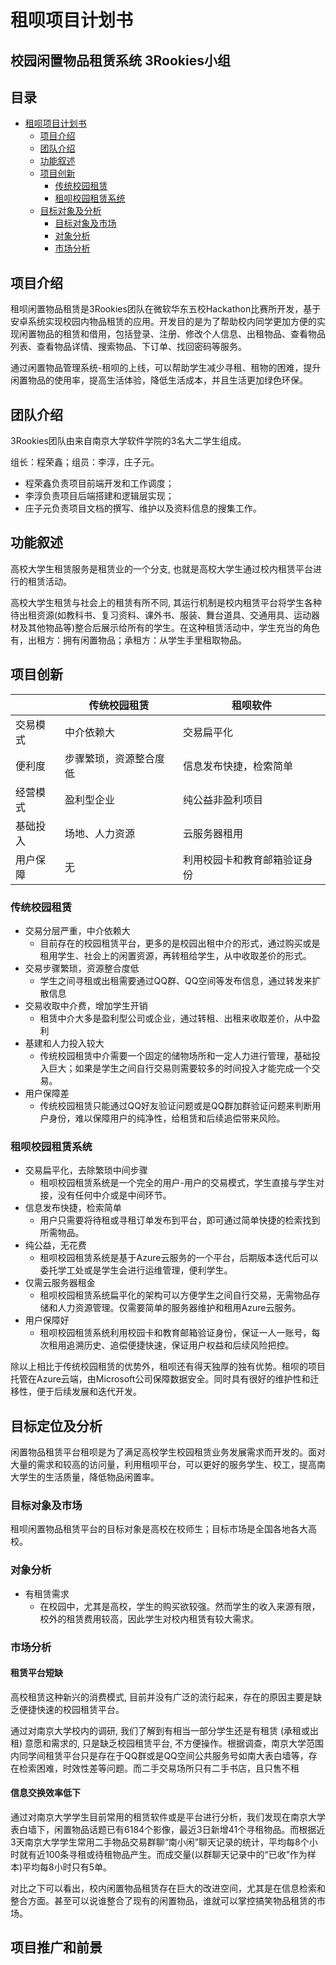 # 租呗项目计划书

## 校园闲置物品租赁系统 3Rookies小组

## 目录

* [租呗项目计划书](#租呗项目计划书)
  * [项目介绍](#项目介绍)
  * [团队介绍](#团队介绍)
  * [功能叙述](#功能叙述)
  * [项目创新](#项目创新)
    * [传统校园租赁](#传统校园租赁)
    * [租呗校园租赁系统](#租呗校园租赁系统)
  * [目标对象及分析](#目标对象及分析)
    * [目标对象及市场](#目标对象及市场)
    * [对象分析](#对象分析)
    * [市场分析](#市场分析)

## 项目介绍

租呗闲置物品租赁是3Rookies团队在微软华东五校Hackathon比赛所开发，基于安卓系统实现校园内物品租赁的应用。开发目的是为了帮助校内同学更加方便的实现闲置物品的租赁和借用，包括登录、注册、修改个人信息、出租物品、查看物品列表、查看物品详情、搜索物品、下订单、找回密码等服务。

通过闲置物品管理系统-租呗的上线，可以帮助学生减少寻租、租物的困难，提升闲置物品的使用率，提高生活体验，降低生活成本，并且生活更加绿色环保。

## 团队介绍

3Rookies团队由来自南京大学软件学院的3名大二学生组成。

组长：程荣鑫；组员：李淳，庄子元。

* 程荣鑫负责项目前端开发和工作调度；
* 李淳负责项目后端搭建和逻辑层实现；
* 庄子元负责项目文档的撰写、维护以及资料信息的搜集工作。

## 功能叙述

高校大学生租赁服务是租赁业的一个分支, 也就是高校大学生通过校内租赁平台进行的租赁活动。

高校大学生租赁与社会上的租赁有所不同, 其运行机制是校内租赁平台将学生各种待出租资源(如教科书、复习资料、课外书、服装、舞台道具、交通用具、运动器材及其他物品等)整合后展示给所有的学生。在这种租赁活动中，学生充当的角色有，出租方：拥有闲置物品；承租方：从学生手里租取物品。

## 项目创新

|          | 传统校园租赁           | 租呗软件                     |
| -------- | ---------------------- | ---------------------------- |
| 交易模式 | 中介依赖大             | 交易扁平化                   |
| 便利度   | 步骤繁琐，资源整合度低 | 信息发布快捷，检索简单       |
| 经营模式 | 盈利型企业             | 纯公益非盈利项目             |
| 基础投入 | 场地、人力资源         | 云服务器租用                 |
| 用户保障 | 无                     | 利用校园卡和教育邮箱验证身份 |

### 传统校园租赁

* 交易分层严重，中介依赖大
  * 目前存在的校园租赁平台，更多的是校园出租中介的形式，通过购买或是租用学生、社会上的闲置资源，再转租给学生，从中收取差价的形式。
* 交易步骤繁琐，资源整合度低
  * 学生之间寻租或出租需要通过QQ群、QQ空间等发布信息，通过转发来扩散信息
* 交易收取中介费，增加学生开销
  * 租赁中介大多是盈利型公司或企业，通过转租、出租来收取差价，从中盈利
* 基建和人力投入较大
  * 传统校园租赁中介需要一个固定的储物场所和一定人力进行管理，基础投入巨大；如果是学生之间自行交易则需要较多的时间投入才能完成一个交易。
* 用户保障差
  * 传统校园租赁只能通过QQ好友验证问题或是QQ群加群验证问题来判断用户身份，难以保障用户的纯净性，给租赁和后续追偿带来风险。

### 租呗校园租赁系统

* 交易扁平化，去除繁琐中间步骤
  * 租呗校园租赁系统是一个完全的用户-用户的交易模式，学生直接与学生对接，没有任何中介或是中间环节。
* 信息发布快捷，检索简单
  * 用户只需要将待租或寻租订单发布到平台，即可通过简单快捷的检索找到所需物品。
* 纯公益，无花费
  * 租呗校园租赁系统是基于Azure云服务的一个平台，后期版本迭代后可以委托学工处或是学生会进行运维管理，便利学生。
* 仅需云服务器租金
  * 租呗校园租赁系统扁平化的架构可以方便学生之间自行交易，无需物品存储和人力资源管理。仅需要简单的服务器维护和租用Azure云服务。
* 用户保障好
  * 租呗校园租赁系统利用校园卡和教育邮箱验证身份，保证一人一账号，每次租用追溯历史、追偿便捷快速，保证用户权益和后续风险把控。

除以上相比于传统校园租赁的优势外，租呗还有得天独厚的独有优势。租呗的项目托管在Azure云端，由Microsoft公司保障数据安全。同时具有很好的维护性和迁移性，便于后续发展和迭代开发。

## 目标定位及分析

闲置物品租赁平台租呗是为了满足高校学生校园租赁业务发展需求而开发的。面对大量的需求和较高的访问量，利用租呗平台，可以更好的服务学生、校工，提高南大学生的生活质量，降低物品闲置率。

### 目标对象及市场

租呗闲置物品租赁平台的目标对象是高校在校师生；目标市场是全国各地各大高校。

### 对象分析

* 有租赁需求
  * 在校园中，尤其是高校，学生的购买欲较强。然而学生的收入来源有限，校外的租赁费用较高，因此学生对校内租赁有较大需求。

### 市场分析

#### 租赁平台短缺

高校租赁这种新兴的消费模式, 目前并没有广泛的流行起来，存在的原因主要是缺乏便捷快速的校园租赁平台。

通过对南京大学校内的调研, 我们了解到有相当一部分学生还是有租赁 (承租或出租) 意愿和需求的, 只是缺乏校园租赁平台, 不方便操作。根据调查，南京大学范围内同学间租赁平台只是存在于QQ群或是QQ空间公共服务号如南大表白墙等，存在检索困难，时效性差等问题。而二手交易场所只有二手书店，且只售不租

#### 信息交换效率低下

通过对南京大学学生目前常用的租赁软件或是平台进行分析，我们发现在南京大学表白墙下，闲置物品话题已有6184个影像，最近3日新增41个寻租物品。而根据近3天南京大学学生常用二手物品交易群聊“南小闲”聊天记录的统计，平均每8个小时就有近100条寻租或待租物品产生。而成交量(以群聊天记录中的“已收”作为样本)平均每8小时只有5单。

对比之下可以看出，校内闲置物品租赁存在巨大的改进空间，尤其是在信息检索和整合方面。甚至可以说谁整合了现有的闲置物品，谁就可以掌控搞笑物品租赁的市场。

## 项目推广和前景
